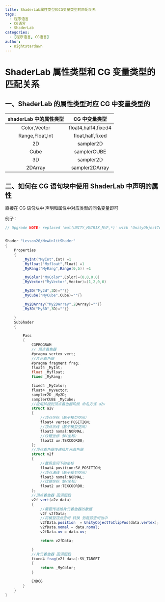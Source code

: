 ```yaml
---
title: ShaderLab属性类型和CG变量类型的匹配关系
tags:
  - 程序语言
  - CG语言
  - ShaderLab
categories:
  - [程序语言, CG语言]
author:
  - nightstardawn
---
```


# ShaderLab 属性类型和 CG 变量类型的匹配关系

## 一、ShaderLab 的属性类型对应 CG 中变量类型的

| shaderLab 中的属性类型 |    CG 中变量类型    |
| :--------------------: | :-----------------: |
|      Color,Vector      | float4,half4,fixed4 |
|    Range,Float,Int     |  float,half,fixed   |
|           2D           |      sampler2D      |
|          Cube          |     samplerCUBE     |
|           3D           |      sampler2D      |
|        2DArray         |   sampler2DArray    |

## 二、如何在 CG 语句块中使用 ShaderLab 中声明的属性

直接在 CG 语句块中
声明和属性中对应类型的同名变量即可

例子：

```cs
// Upgrade NOTE: replaced 'mul(UNITY_MATRIX_MVP,*)' with 'UnityObjectToClipPos(*)'


Shader "Lesson20/NewUnlitShader"
{
    Properties
    {
        _MyInt("MyInt",Int) =1
        _Myfloat("Myfloat",Float) =1
        _MyRang("MyRang",Range(0,5)) =1

        _MyColor("MyColor",Color)=(0,0,0,0)
        _MyVector("MyVector",Vector)=(1,2,0,0)

        _My2D("My2d",2D)=""{}
        _MyCube("MyCube",Cube)=""{}

        _My2DArray("My2DArray",2DArray)=""{}
        _My3D("My3D",3D)=""{}

    }
    SubShader
    {

        Pass
        {
            CGPROGRAM
            // 顶点着色器
            #pragma vertex vert;
            //片元着色器
            #pragma fragment frag;
            float4 _MyInt;
            float _Myfloat;
            fixed _MyRang;

            fixed4 _MyColor;
            float4 _MyVector;
            sampler2D _My2D;
            samplerCUBE _MyCube;
            //应用阶段到顶点着色器阶段 命名方式 a2v
            struct a2v
            {
                //顶点坐标（基于模型空间）
                float4 vertex:POSITION;
                //顶点法线（基于模型空间）
                float3 nomal:NORMAL;
                //纹理坐标（UV坐标）
                float2 uv:TEXCOORD0;
            };
            //顶点着色器传递给片元着色器
            struct v2f
            {
                //裁剪空间下的坐标
                float4 position:SV_POSITION;
                //顶点法线（基于裁剪空间）
                float3 nomal:NORMAL;
                //纹理坐标（UV坐标）
                float2 uv:TEXCOORD0;
            };
            //顶点着色器 回调函数
            v2f vert(a2v data)
            {
                //需要传递给片元着色器的数据
                v2f v2fData;
                //将模型顶点空间 转换 到裁剪空间当中
                v2fData.position  = UnityObjectToClipPos(data.vertex);
                v2fData.nomal = data.nomal;
                v2fData.uv = data.uv;

                return v2fData;

            }
            //片元着色器 回调函数
            fixed4 frag(v2f data):SV_TARGET
            {
                return _MyColor;
            }

            ENDCG
        }
    }
}

```
